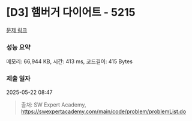 # [D3] 햄버거 다이어트 - 5215 

[문제 링크](https://swexpertacademy.com/main/code/problem/problemDetail.do?contestProbId=AWT-lPB6dHUDFAVT) 

### 성능 요약

메모리: 66,944 KB, 시간: 413 ms, 코드길이: 415 Bytes

### 제출 일자

2025-05-22 08:47



> 출처: SW Expert Academy, https://swexpertacademy.com/main/code/problem/problemList.do